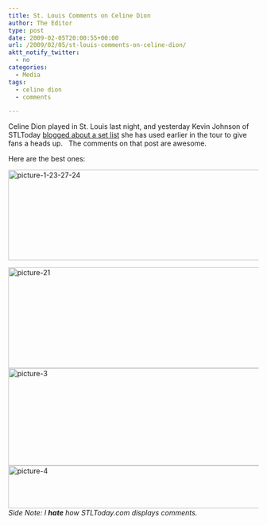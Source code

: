 ```yaml
---
title: St. Louis Comments on Celine Dion
author: The Editor
type: post
date: 2009-02-05T20:00:55+00:00
url: /2009/02/05/st-louis-comments-on-celine-dion/
aktt_notify_twitter:
  - no
categories:
  - Media
tags:
  - celine dion
  - comments

---
```

Celine Dion played in St. Louis last night, and yesterday Kevin Johnson of STLToday [blogged about a set list][1] she has used earlier in the tour to give fans a heads up.   The comments on that post are awesome.

Here are the best ones:

[<img class="aligncenter size-full wp-image-399" title="picture-1-23-27-24" src="http://punchingkitty.com/wp-content/uploads/2009/02/picture-1-23-27-24.png" alt="picture-1-23-27-24" width="543" height="182" srcset="http://media.punchingkitty.com/wordpress/2009/02/picture-1-23-27-24.png 543w, http://media.punchingkitty.com/wordpress/2009/02/picture-1-23-27-24-300x100.png 300w" sizes="(max-width: 543px) 100vw, 543px" />][2]

<a style="text-decoration: none;" href="http://punchingkitty.com/wp-content/uploads/2009/02/picture-21.png"><img class="aligncenter size-full wp-image-388" style="text-decoration: underline;" title="picture-21" src="http://punchingkitty.com/wp-content/uploads/2009/02/picture-21.png" alt="picture-21" width="534" height="203" srcset="http://media.punchingkitty.com/wordpress/2009/02/picture-21.png 534w, http://media.punchingkitty.com/wordpress/2009/02/picture-21-300x114.png 300w" sizes="(max-width: 534px) 100vw, 534px" /></a>[<img class="aligncenter size-full wp-image-389" title="picture-3" src="http://punchingkitty.com/wp-content/uploads/2009/02/picture-3.png" alt="picture-3" width="529" height="196" srcset="http://media.punchingkitty.com/wordpress/2009/02/picture-3.png 529w, http://media.punchingkitty.com/wordpress/2009/02/picture-3-300x111.png 300w" sizes="(max-width: 529px) 100vw, 529px" />][3][<img class="aligncenter size-full wp-image-390" title="picture-4" src="http://punchingkitty.com/wp-content/uploads/2009/02/picture-4.png" alt="picture-4" width="528" height="86" srcset="http://media.punchingkitty.com/wordpress/2009/02/picture-4.png 528w, http://media.punchingkitty.com/wordpress/2009/02/picture-4-300x48.png 300w" sizes="(max-width: 528px) 100vw, 528px" />][4]_Side Note: I **hate** how STLToday.com displays comments._

 [1]: http://www.stltoday.com/blogzone/the-blender/the-blender/2009/02/celine-dion-pouring-on-all-the-hits-at-scottrade-show/
 [2]: http://punchingkitty.com/wp-content/uploads/2009/02/picture-1-23-27-24.png
 [3]: http://punchingkitty.com/wp-content/uploads/2009/02/picture-3.png
 [4]: http://punchingkitty.com/wp-content/uploads/2009/02/picture-4.png